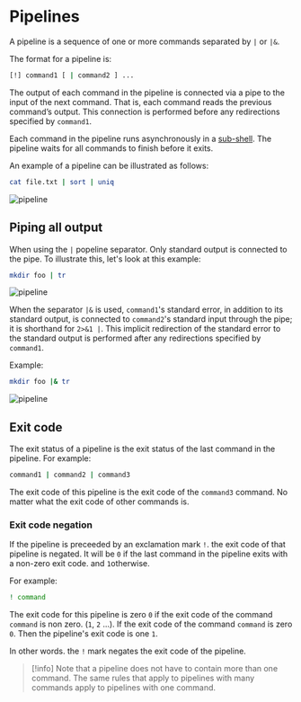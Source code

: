 # Pipelines

A pipeline is a sequence of one or more commands separated by `|` or `|&`.

The format for a pipeline is:

```sh
[!] command1 [ | command2 ] ...
```

The output of each command in the pipeline is connected via a pipe to the input of the next command.
That is, each command reads the previous command’s output. This connection is performed before any redirections specified by `command1`.

Each command in the pipeline runs asynchronously in a [sub-shell](/features/groups-and-subshells). The pipeline waits for all commands to finish before it exits.

An example of a pipeline can be illustrated as follows:

```sh
cat file.txt | sort | uniq
```

![pipeline](/assets/pipeline.png)

## Piping all output

When using the `|` popeline separator. Only standard output is connected to the pipe. To illustrate this, let's look at this example:

```sh
mkdir foo | tr
```

![pipeline](/assets/pipeline-2.png)

When the separator `|&` is used, `command1`'s standard error, in addition to its standard output, is connected to `command2`'s standard input through the pipe; it is shorthand for `2>&1 |`. This implicit redirection of the standard error to the standard output is performed after any redirections specified by `command1`.

Example:

```sh
mkdir foo |& tr
```

![pipeline](/assets/pipeline-3.png)

## Exit code

The exit status of a pipeline is the exit status of the last command in the pipeline. For example:

```sh
command1 | command2 | command3
```

The exit code of this pipeline is the exit code of the `command3` command. No matter what the exit code of other commands is.

### Exit code negation

If the pipeline is preceeded by an exclamation mark `!`. the exit code of that pipeline is negated. It will be `0` if the last command in the pipeline exits with a non-zero exit code. and `1`otherwise.

For example:

```sh
! command
```

The exit code for this pipeline is zero `0` if the exit code of the command `command` is non zero. (`1`, `2` ...). If the exit code of the command `command` is zero `0`. Then the pipeline's exit code is one `1`.

In other words. the `!` mark negates the exit code of the pipeline.

> [!info]
> Note that a pipeline does not have to contain more than one command. The same rules that apply to pipelines with many commands apply to pipelines with one command.
